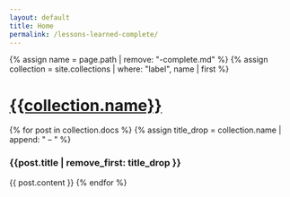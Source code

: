 ```yaml
---
layout: default
title: Home
permalink: /lessons-learned-complete/
---
```


<div class="wrapper">
{% assign name = page.path | remove: "-complete.md" %}
{% assign collection = site.collections | where: "label", name | first %}
<h1><a href="{{page.url | remove_first: "-complete" }}/..">{{collection.name}}</a></h1>
{% for post in collection.docs %}
  {% assign title_drop = collection.name | append: " – " %}
  <h3>{{post.title | remove_first: title_drop }}</h3>
  {{ post.content }}
{% endfor %}
</div>
